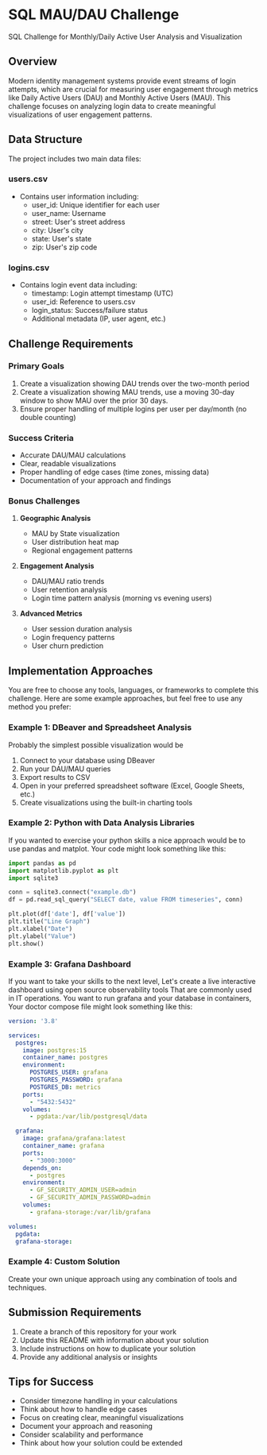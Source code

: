 # SQL MAU/DAU Challenge

SQL Challenge for Monthly/Daily Active User Analysis and Visualization

## Overview
Modern identity management systems provide event streams of login attempts, which are crucial for measuring user engagement through metrics like Daily Active Users (DAU) and Monthly Active Users (MAU). This challenge focuses on analyzing login data to create meaningful visualizations of user engagement patterns.

## Data Structure
The project includes two main data files:

### users.csv
- Contains user information including:
  - user_id: Unique identifier for each user
  - user_name: Username
  - street: User's street address
  - city: User's city
  - state: User's state
  - zip: User's zip code

### logins.csv
- Contains login event data including:
  - timestamp: Login attempt timestamp (UTC)
  - user_id: Reference to users.csv
  - login_status: Success/failure status
  - Additional metadata (IP, user agent, etc.)

## Challenge Requirements

### Primary Goals
1. Create a visualization showing DAU trends over the two-month period
2. Create a visualization showing MAU trends, use a moving 30-day window to show MAU over the prior 30 days.
3. Ensure proper handling of multiple logins per user per day/month (no double counting)

### Success Criteria
- Accurate DAU/MAU calculations
- Clear, readable visualizations
- Proper handling of edge cases (time zones, missing data)
- Documentation of your approach and findings

### Bonus Challenges
1. **Geographic Analysis**
   - MAU by State visualization
   - User distribution heat map
   - Regional engagement patterns

2. **Engagement Analysis**
   - DAU/MAU ratio trends
   - User retention analysis
   - Login time pattern analysis (morning vs evening users)

3. **Advanced Metrics**
   - User session duration analysis
   - Login frequency patterns
   - User churn prediction

## Implementation Approaches
You are free to choose any tools, languages, or frameworks to complete this challenge. Here are some example approaches, but feel free to use any method you prefer:

### Example 1: DBeaver and Spreadsheet Analysis
Probably the simplest possible visualization would be
1. Connect to your database using DBeaver
2. Run your DAU/MAU queries
3. Export results to CSV
4. Open in your preferred spreadsheet software (Excel, Google Sheets, etc.)
5. Create visualizations using the built-in charting tools

### Example 2: Python with Data Analysis Libraries
If you wanted to exercise your python skills a nice approach would be to use pandas and matplot. Your code might look something like this:
```python
import pandas as pd
import matplotlib.pyplot as plt
import sqlite3

conn = sqlite3.connect("example.db")
df = pd.read_sql_query("SELECT date, value FROM timeseries", conn)

plt.plot(df['date'], df['value'])
plt.title("Line Graph")
plt.xlabel("Date")
plt.ylabel("Value")
plt.show()
```

### Example 3: Grafana Dashboard
If you want to take your skills to the next level, Let's create a live interactive dashboard using open source observability tools That are commonly used in IT operations. You want to run grafana and your database in containers, Your doctor compose file might look something like this:
```yaml
version: '3.8'

services:
  postgres:
    image: postgres:15
    container_name: postgres
    environment:
      POSTGRES_USER: grafana
      POSTGRES_PASSWORD: grafana
      POSTGRES_DB: metrics
    ports:
      - "5432:5432"
    volumes:
      - pgdata:/var/lib/postgresql/data

  grafana:
    image: grafana/grafana:latest
    container_name: grafana
    ports:
      - "3000:3000"
    depends_on:
      - postgres
    environment:
      - GF_SECURITY_ADMIN_USER=admin
      - GF_SECURITY_ADMIN_PASSWORD=admin
    volumes:
      - grafana-storage:/var/lib/grafana

volumes:
  pgdata:
  grafana-storage:
```

### Example 4: Custom Solution
Create your own unique approach using any combination of tools and techniques.

## Submission Requirements
1. Create a branch of this repository for your work
1. Update this README with information about your solution
1. Include instructions on how to duplicate your solution
4. Provide any additional analysis or insights

## Tips for Success
- Consider timezone handling in your calculations
- Think about how to handle edge cases
- Focus on creating clear, meaningful visualizations
- Document your approach and reasoning
- Consider scalability and performance
- Think about how your solution could be extended
